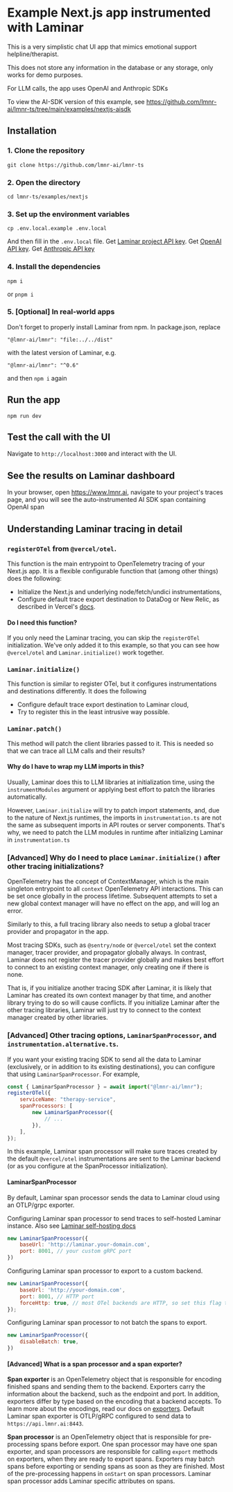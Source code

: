 # Example Next.js app instrumented with Laminar

This is a very simplistic chat UI app that mimics emotional support helpline/therapist.

This does not store any information in the database or any storage, only works for demo purposes.

For LLM calls, the app uses OpenAI and Anthropic SDKs

To view the AI-SDK version of this example, see https://github.com/lmnr-ai/lmnr-ts/tree/main/examples/nextjs-aisdk

## Installation

### 1. Clone the repository

```
git clone https://github.com/lmnr-ai/lmnr-ts
```

### 2. Open the directory

```
cd lmnr-ts/examples/nextjs
```

### 3. Set up the environment variables

```
cp .env.local.example .env.local
```

And then fill in the `.env.local` file. Get [Laminar project API key](https://docs.lmnr.ai/tracing/introduction#2-initialize-laminar-in-your-application). Get [OpenAI API key](https://platform.openai.com/api-keys). Get [Anthropic API key](https://console.anthropic.com/settings/keys)

### 4. Install the dependencies

```
npm i
```

or `pnpm i`

### 5. [Optional] In real-world apps

Don't forget to properly install Laminar from npm. In package.json, replace

```
"@lmnr-ai/lmnr": "file:../../dist"
```
with the latest version of Laminar, e.g.

```
"@lmnr-ai/lmnr": "^0.6"
```

and then `npm i` again

## Run the app

```
npm run dev
```

## Test the call with the UI

Navigate to `http://localhost:3000` and interact with the UI.

## See the results on Laminar dashboard

In your browser, open https://www.lmnr.ai, navigate to your project's traces page, and you will see the auto-instrumented AI SDK span containing OpenAI span

## Understanding Laminar tracing in detail

### `registerOTel` from `@vercel/otel`.

This function is the main entrypoint to OpenTelemetry tracing of your Next.js app. It is a flexible configurable function that (among other things) does the following:

- Initialize the Next.js and underlying node/fetch/undici instrumentations,
- Configure default trace export destination to DataDog or New Relic, as described in Vercel's [docs](https://vercel.com/docs/otel).

#### Do I need this function?

If you only need the Laminar tracing, you can skip the `registerOTel` initialization. We've only added it to this example, so that you can see how `@vercel/otel` and `Laminar.initialize()` work together.

### `Laminar.initialize()`

This function is similar to register OTel, but it configures instrumentations and destinations differently. It does the following

- Configure default trace export destination to Laminar cloud,
- Try to register this in the least intrusive way possible.

### `Laminar.patch()`

This method will patch the client libraries passed to it. This is needed so that we can trace all LLM calls and their results?

#### Why do I have to wrap my LLM imports in this?

Usually, Laminar does this to LLM libraries at initialization time, using the `instrumentModules` argument or applying best effort to patch the libraries automatically.

However, `Laminar.initialize` will try to patch import statements, and, due to the nature of Next.js runtimes, the imports in `instrumentation.ts` are not the same as subsequent imports in API routes or server components. That's why, we need to patch the LLM modules in runtime after initializing Laminar in `instrumentation.ts`

### [Advanced] Why do I need to place `Laminar.initialize()` after other tracing initializations?

OpenTelemetry has the concept of ContextManager, which is the main singleton entrypoint to all `context` OpenTelemetry API interactions. This can be set once globally in the process lifetime. Subsequent attempts to set a new global context manager will have no effect on the app, and will log an error.

Similarly to this, a full tracing library also needs to setup a global tracer provider and propagator in the app.

Most tracing SDKs, such as `@sentry/node` or `@vercel/otel` set the context manager, tracer provider, and propagator globally always. In contrast, Laminar does not register the tracer provider globally and makes best effort to connect to an existing context manager, only creating one if there is none.

That is, if you initialize another tracing SDK after Laminar, it is likely that Laminar has created its own context manager by that time, and another library trying to do so will cause conflicts. If you initialize Laminar after the other tracing libraries, Laminar will just try to connect to the context manager created by other libraries.

### [Advanced] Other tracing options, `LaminarSpanProcessor`, and `instrumentation.alternative.ts`.

If you want your existing tracing SDK to send all the data to Laminar (exclusively, or in addition to its existing destinations), you can configure that using `LaminarSpanProcessor`. For example,

```javascript instrumentation.alternative.ts
const { LaminarSpanProcessor } = await import("@lmnr-ai/lmnr");
registerOTel({
    serviceName: "therapy-service",
    spanProcessors: [
        new LaminarSpanProcessor({
            // ...
        }),
    ],
});
```

In this example, Laminar span processor will make sure traces created by the default `@vercel/otel` instrumentations are sent to the Laminar backend (or as you configure at the SpanProcessor initialization).

#### LaminarSpanProcessor

By default, Laminar span processor sends the data to Laminar cloud using an OTLP/grpc exporter.


Configuring Laminar span processor to send traces to self-hosted Laminar instance. Also see [Laminar self-hosting docs](https://docs.lmnr.ai/self-hosting)

```javascript
new LaminarSpanProcessor({
    baseUrl: 'http://laminar.your-domain.com',
    port: 8001, // your custom gRPC port
})
```

Configuring Laminar span processor to export to a custom backend.

```javascript
new LaminarSpanProcessor({
    baseUrl: 'http://your-domain.com',
    port: 8001, // HTTP port
    forceHttp: true, // most OTel backends are HTTP, so set this flag to true.
});
```

Configuring Laminar span processor to not batch the spans to export.

```javascript
new LaminarSpanProcessor({
    disableBatch: true,
})
```

#### [Advanced] What is a span processor and a span exporter?

**Span exporter** is an OpenTelemetry object that is responsible for encoding finished spans and sending them to the backend. Exporters carry the information about the backend, such as the endpoint and port. In addition, exporters differ by type based on the encoding that a backend accepts. To learn more about the encodings, read our docs on [exporters](https://docs.lmnr.ai/tracing/otel#exporters). Default Laminar span exporter is OTLP/gRPC configured to send data to `https://api.lmnr.ai:8443`.

**Span processor** is an OpenTelemetry object that is responsible for pre-processing spans before export. One span processor may have one span exporter, and span processors are responsible for calling `export` methods on exporters, when they are ready to export spans. Exporters may batch spans before exporting or sending spans as soon as they are finished. Most of the pre-processing happens in `onStart` on span processors. Laminar span processor adds Laminar specific attributes on spans.
